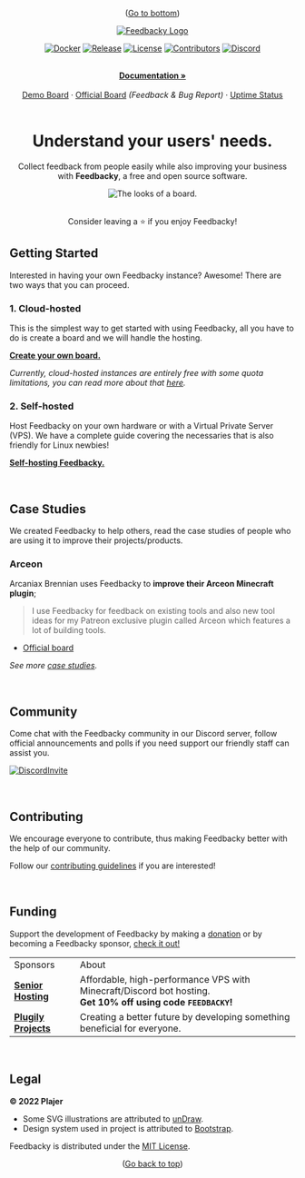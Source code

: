 <!--- Bottom Scroll ---->
<div id="bottom">
    <p align="center">
        (<a href="#legal">Go to bottom</a>)
    </p>
</div>

<!--- Branding ---->
<div id="branding">
    <div align="center">
        <a href="https://feedbacky.net">
            <img src="https://cdn.feedbacky.net/static/img/product-brand.png" alt="Feedbacky Logo">
        </a>
    </div>
</div>

<!--- Shields -->
<div id="shields">
    <div align="center">
      
  [![Docker][dockerShield]][dockerURL]
  [![Release][releaseShield]][releaseURL]
  [![License][licenseShield]][licenseURL]
  [![Contributors][contribShield]][contribURL]
  [![Discord][discordShield]][discordURL]        
      
  </div>
</div>

<!--- Links ---->
<!---
Section inspired by https://github.com/othneildrew/Best-README-Template!
---->
<div id="links">
  <div align="center">
  <br />
    <a href="https://docs.feedbacky.net/"><b>Documentation »</b></a>
  <br />
  <br />
    <a href="https://app.feedbacky.net/b/feedbacky-demo">Demo Board</a>
    ·
    <a href="https://app.feedbacky.net/b/feedbacky-official">Official Board</a> <i>(Feedback & Bug Report)</i>
    ·
    <a href="https://status.feedbacky.net">Uptime Status</a>
  </div>
</div>

<!--- Slogan ---->
<br />
<div id="slogan">
  <div align="center">
    <h1>Understand your users' needs.</h1>
      <p>Collect feedback from people easily while also improving your business with <b> Feedbacky</b>, a free and open source software.</p>     
      <img src="https://feedbacky.net/img/main_banner_dark_v1.webp" alt="The looks of a board.">      
  </div>
</div>

<!--- Star ---->
<br />
<div id="star">
    <div align="center">
        <p>Consider leaving a ⭐️ if you enjoy Feedbacky!</p>
    </div>
</div>

<!--- Getting Started ---->
<div id="gettingstarted">
<h2>Getting Started</h2>
  <p>Interested in having your own Feedbacky instance? Awesome! There are two ways that you can proceed.</p>
    <h3>1. Cloud-hosted</h3>
      <p>This is the simplest way to get started with using Feedbacky, all you have to do is create a board and we will handle the hosting.</p>
        <p><b><a href="https://app.feedbacky.net/create?source=Main_Page">Create your own board.</a></b></p>
      <p><i>Currently, cloud-hosted instances are entirely free with some quota limitations, you can read more about that <a href="https://feedbacky.net/#pricing">here</a>.</i></p>
    <h3>2. Self-hosted</h3>
      <p>Host Feedbacky on your own hardware or with a Virtual Private Server (VPS). We have a complete guide covering the necessaries that is also friendly for Linux newbies!</p>
    <p><b><a href="https://docs.feedbacky.net/getting-started/installation">Self-hosting Feedbacky.</a></b></p>          
</div>

<!--- Case Studies ---->
<br />
<div id="cases">
<h2>Case Studies</h2>
  <p>We created Feedbacky to help others, read the case studies of people who are using it to improve their projects/products.</p>
    <h3>Arceon</h3>
    <p>Arcaniax Brennian uses Feedbacky to <b>improve their Arceon Minecraft plugin</b>;</p>
    <blockquote>
    I use Feedbacky for feedback on existing tools and also new tool ideas for my Patreon exclusive plugin called Arceon which features a lot of building tools.
    </blockquote>
    <list>
        <ul>
            <li><a href="https://app.feedbacky.net/b/arceon">Official board</a></li>
        </ul>         
    </list>        
  <p><i>See more <a href="https://docs.feedbacky.net/project-overview/case-studies">case studies</a>.</i></p>
</div>
  
<!--- Community ---->
<br />
<div id="community">
<h2>Community</h2>
  <p>Come chat with the Feedbacky community in our Discord server, follow official announcements and polls if you need support our friendly staff can assist you.</p>

  [![DiscordInvite][discordBanner]][discordInvite]
    
<!--- Contributing ---->
<br />
<div id="contributing">
<h2>Contributing</h2>
  <p>We encourage everyone to contribute, thus making Feedbacky better with the help of our community.</p>
 <p>Follow our <a href="/CONTRIBUTING.md">contributing guidelines</a> if you are interested!</a></p>
</div>  
  
<!--- Funding ---->
<br />
<div id="funding">
<h2>Funding</h2>
    <p>Support the development of Feedbacky by making a <a href="https://docs.feedbacky.net/project-overview/donating">donation</a> or by becoming a Feedbacky sponsor, <a href="https://docs.feedbacky.net/project-overview/donating#sponsoring">check it out!</a></p>
  <table>   
    <tr>
      <td>Sponsors</td>
      <td>About</td>        
      </tr>
      <td><a href="https://billing.senior-host.com/link.php?id=1"><b> Senior Hosting </b></a></td>
      <td>Affordable, high-performance VPS with Minecraft/Discord bot hosting. <br><b>Get 10% off using code <code>FEEDBACKY</code>!</b></td>
    </tr>
    <tr>
      <td><a href="https://plugily.xyz/?source=Feedbacky"><b> Plugily Projects </b></a></td>
      <td>Creating a better future by developing something beneficial for everyone.</td>
    </tr>
  </table>
</div>

<!--- Legal ---->
<br />
<div id="legal">
<h2>Legal</h2>
    <p><b>© 2022 Plajer</b></p>
    <list>
        <ul>
            <li>Some SVG illustrations are attributed to <a href="https://undraw.co/">unDraw</a>.</li>
            <li>Design system used in project is attributed to <a href="https://getbootstrap.com/">Bootstrap</a>.</li>
        </ul> 
    </list>    
    <p>Feedbacky is distributed under the <a href="/LICENSE.md">MIT License</a>.</p>
</div>

<!--- Back to top ---->
<div id="top">
    <p align="center">
        (<a href="#branding">Go back to top</a>)
    </p>
</div>

<!--- Links/Images ---->
[dockerShield]: https://img.shields.io/static/v1?style=for-the-badge&logoColor=white&logo=Docker&label=&message=DOCKER%20HUB&color=0db7ed
[dockerURL]: https://hub.docker.com/u/plajer
[releaseShield]: https://img.shields.io/github/v/release/feedbacky-project/app?include_prereleases&style=for-the-badge&labelColor=ecf0f1&color=007bff
[releaseURL]: https://github.com/feedbacky-project/app/releases
[licenseShield]: https://img.shields.io/github/license/feedbacky-project/app.svg?style=for-the-badge&labelColor=ecf0f1&color=007bff
[licenseURL]: https://github.com/feedbacky-project/app/blob/master/LICENSE.md
[contribShield]: https://img.shields.io/github/contributors/feedbacky-project/app.svg?style=for-the-badge&labelColor=ecf0f1&color=007bff
[contribURL]: https://github.com/feedbacky-project/app/graphs/contributors
[discordShield]: https://img.shields.io/discord/614568773940150288?style=for-the-badge&logoColor=white&logo=Discord&labelColor=5865F2&color=5865F2
[discordURL]: https://discord.com/invite/6qCnKh5
[discordBanner]: https://invidget.switchblade.xyz/6qCnKh5
[discordInvite]: https://discord.com/invite/6qCnKh5
